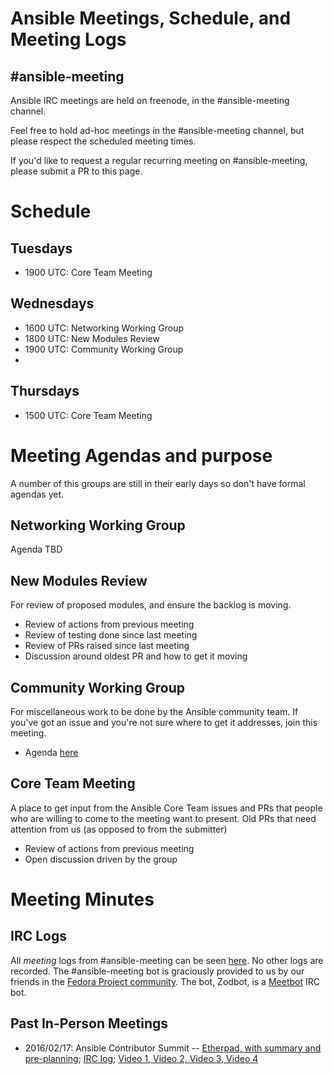 # Ansible Meetings, Schedule, and Meeting Logs

## #ansible-meeting
Ansible IRC meetings are held on freenode, in the #ansible-meeting channel.

Feel free to hold ad-hoc meetings in the #ansible-meeting channel, but please respect the scheduled meeting times.

If you'd like to request a regular recurring meeting on #ansible-meeting, please submit a PR to this page.

# Schedule

## Tuesdays

* 1900 UTC: Core Team Meeting

## Wednesdays

* 1600 UTC: Networking Working Group
* 1800 UTC: New Modules Review
* 1900 UTC: Community Working Group
* 
## Thursdays

* 1500 UTC: Core Team Meeting

# Meeting Agendas and purpose
A number of this groups are still in their early days so don't have formal agendas yet.

## Networking Working Group
Agenda TBD

## New Modules Review
For review of proposed modules, and ensure the backlog is moving.

  * Review of actions from previous meeting
  * Review of testing done since last meeting
  * Review of PRs raised since last meeting
  * Discussion around oldest PR and how to get it moving

## Community Working Group
For miscellaneous work to be done by the Ansible community team. If you've got an issue and you're not sure where to get it addresses, join this meeting. 

  * Agenda [here](https://waffle.io/ansible/community)

## Core Team Meeting
A place to get input from the Ansible Core Team
issues and PRs that people who are willing to come to the meeting want to present.
Old PRs that need attention from us (as opposed to from the submitter)

  * Review of actions from previous meeting
  * Open discussion driven by the group 

# Meeting Minutes
## IRC Logs
All *meeting* logs from #ansible-meeting can be seen [here](https://meetbot.fedoraproject.org/sresults/?group_id=ansible-meeting&type=channel). No other logs are recorded.
The #ansible-meeting bot is graciously provided to us by our friends in the [Fedora Project community](https://fedoraproject.org). The bot, Zodbot, is a [Meetbot](https://wiki.debian.org/MeetBot) IRC bot.

## Past In-Person Meetings
* 2016/02/17: Ansible Contributor Summit -- [Etherpad, with summary and pre-planning](https://public.etherpad-mozilla.org/p/ansible-summit); [IRC log](https://gist.github.com/gregdek/4ed5bd745881570a17db); [Video 1, ](https://www.youtube.com/watch?v=l7v7RSHwGhk)[Video 2, ](https://www.youtube.com/watch?v=47vidc1P-ZE)[Video 3, ](https://www.youtube.com/watch?v=c3WNhsHW7Xc)[Video 4](https://www.youtube.com/watch?v=qPuQ-UToen0)

